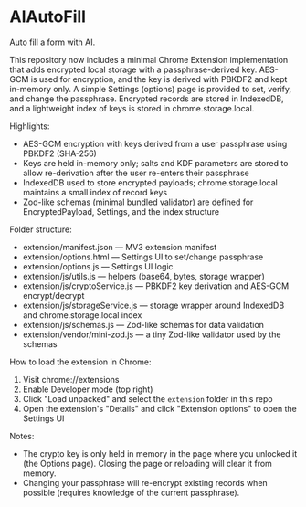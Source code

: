 # AIAutoFill

Auto fill a form with AI.

This repository now includes a minimal Chrome Extension implementation that adds encrypted local storage with a passphrase-derived key. AES-GCM is used for encryption, and the key is derived with PBKDF2 and kept in-memory only. A simple Settings (options) page is provided to set, verify, and change the passphrase. Encrypted records are stored in IndexedDB, and a lightweight index of keys is stored in chrome.storage.local.

Highlights:
- AES-GCM encryption with keys derived from a user passphrase using PBKDF2 (SHA-256)
- Keys are held in-memory only; salts and KDF parameters are stored to allow re-derivation after the user re-enters their passphrase
- IndexedDB used to store encrypted payloads; chrome.storage.local maintains a small index of record keys
- Zod-like schemas (minimal bundled validator) are defined for EncryptedPayload, Settings, and the index structure

Folder structure:
- extension/manifest.json — MV3 extension manifest
- extension/options.html — Settings UI to set/change passphrase
- extension/options.js — Settings UI logic
- extension/js/utils.js — helpers (base64, bytes, storage wrapper)
- extension/js/cryptoService.js — PBKDF2 key derivation and AES-GCM encrypt/decrypt
- extension/js/storageService.js — storage wrapper around IndexedDB and chrome.storage.local index
- extension/js/schemas.js — Zod-like schemas for data validation
- extension/vendor/mini-zod.js — a tiny Zod-like validator used by the schemas

How to load the extension in Chrome:
1. Visit chrome://extensions
2. Enable Developer mode (top right)
3. Click "Load unpacked" and select the `extension` folder in this repo
4. Open the extension's "Details" and click "Extension options" to open the Settings UI

Notes:
- The crypto key is only held in memory in the page where you unlocked it (the Options page). Closing the page or reloading will clear it from memory.
- Changing your passphrase will re-encrypt existing records when possible (requires knowledge of the current passphrase).

